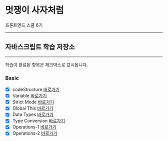 # 멋쟁이 사자처럼

프론트엔드 스쿨 6기

---

## 자바스크립트 학습 저장소

---

학습이 완료된 항목은 체크박스로 표시됩니다.

### Basic

- [x] codeStructure [바로가기](https://github.com/seumomo/lion-javascript/blob/01.core/client/chapter/core/01.codeStructure.js)
- [x] Variable [바로가기](https://github.com/seumomo/lion-javascript/blob/01.core/client/chapter/core/02.variables.js)
- [x] Strict Mode [바로가기](https://github.com/seumomo/lion-javascript/blob/01.core/client/chapter/core/03.strictMode.js)
- [x] Global This [바로가기](https://github.com/seumomo/lion-javascript/blob/01.core/client/chapter/core/04.globalThis.js)
- [x] Data Types [바로가기](https://github.com/seumomo/lion-javascript/blob/01.core/client/chapter/core/05.dataTypes.js)
- [x] Type Conversion [바로가기](https://github.com/seumomo/lion-javascript/blob/01.core/client/chapter/core/06.typeConversion.js)
- [x] Operations-1 [바로가기](https://github.com/seumomo/lion-javascript/blob/01.core/client/chapter/core/07-1.operations.js)
- [x] Operations-2 [바로가기](https://github.com/seumomo/lion-javascript/blob/01.core/client/chapter/core/07-2.operations.js)